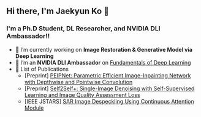 ## Hi there, I'm Jaekyun Ko 👋 

### I'm a Ph.D Student, DL Researcher, and NVIDIA DLI Ambassador!!

- 🌱 I’m currently working on **Image Restoration & Generative Model via Deep Learning**
- 👯 I’m an **NVIDIA DLI Ambassador** on [Fundamentals of Deep Learning][DLI]
- 🔭 List of Publications
  * [Preprint] [PEIPNet: Parametric Efficient Image-Inpainting Network with Depthwise and Pointwise Convolution][PEIPNet]
  * [Preprint] [Self2Self+: Single-Image Denoising with Self-Supervised Learning and Image Quality Assessment Loss][Self2Self+]
  * [IEEE JSTARS] [SAR Image Despeckling Using Continuous Attention Module][SAR-CAM]

[PEIPNet]: https://www.preprints.org/manuscript/202309.0244/v1
[Self2Self+]: https://arxiv.org/abs/2307.10695
[SAR-CAM]: https://ieeexplore.ieee.org/document/9633208

[DLI]: https://www.nvidia.com/en-gb/training/instructor-directory/bio/?instructorId=0031W00002iBzo7QAC

[linkedin]: https://www.linkedin.com/in/jaekyun-ko/
[googleScholar]: https://scholar.google.com/citations?hl=en&user=NBs5cTMAAAAJ
